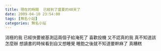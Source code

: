```yaml
---
title: 現在的時間  已經到了盛夏的40天了
date: 2009-04-10 23:54:00
tags: [無名小站]
categories: 無名小站
---
```


消極的我
已經快要被基測這兩個子給淹死了
喜歡投機
又不認真的我
真不知道該怎麼辦
想讀書的時候看到自又想睡覺
睡飽之後就不知道要幹麻了
真糟糕